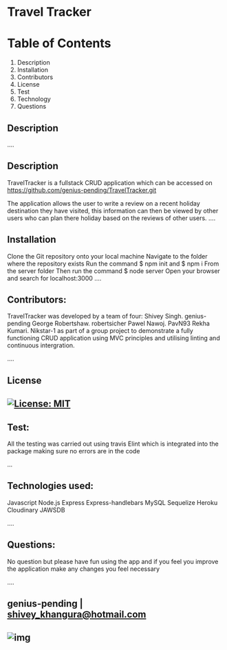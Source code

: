# Travel Tracker

# Table of Contents
1. Description
2. Installation
3. Contributors
4. License
5. Test
6. Technology
7. Questions


## Description

....

## Description
TravelTracker is a fullstack CRUD application which can be accessed on https://github.com/genius-pending/TravelTracker.git

The application allows the user to write a review on a recent holiday destination they have visited, this information can then be viewed by other users who can plan there
holiday based on the reviews of other users.
....

## Installation
Clone the Git repository onto your local machine
Navigate to the folder where the repository exists
Run the command $ npm init and $ npm i
From the server folder
Then run the command $ node server
Open your browser and search for localhost:3000
....

## Contributors: 
TravelTracker was developed by a team of four:
Shivey Singh. genius-pending
George Robertshaw. robertsicher
Pawel Nawoj. PavN93 
Rekha Kumari. Nikstar-1
as part of a group project to demonstrate a fully functioning CRUD application using MVC principles and utilising linting and continuous intergration.

....

## License
## [![License: MIT](https://img.shields.io/badge/License-MIT-yellow.svg)](https://opensource.org/licenses/MIT)



## Test:
All the testing was carried out using travis Elint which is integrated into the package making sure no errors are in the code 

...

## Technologies used:
Javascript
Node.js
Express
Express-handlebars
MySQL
Sequelize
Heroku
Cloudinary
JAWSDB

....

## Questions:

No question but please have fun using the app and if you feel you improve the application make any changes you feel necessary

....

## genius-pending | shivey_khangura@hotmail.com
## ![img](https://avatars2.githubusercontent.com/u/67982777?v=4)











